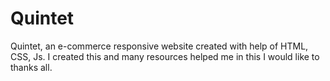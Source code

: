 # Quintet
Quintet, an e-commerce responsive website created with help of HTML, CSS, Js.
I created this and many resources helped me in this I would like to thanks all.
